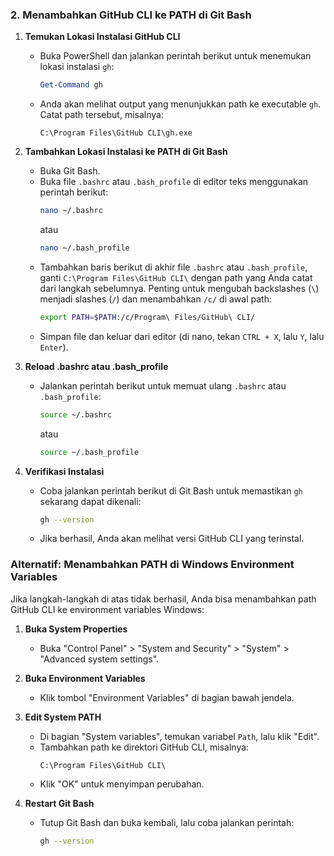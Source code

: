 ### **2. Menambahkan GitHub CLI ke PATH di Git Bash**

1. **Temukan Lokasi Instalasi GitHub CLI**
   - Buka PowerShell dan jalankan perintah berikut untuk menemukan lokasi instalasi `gh`:
     ```powershell
     Get-Command gh
     ```
   - Anda akan melihat output yang menunjukkan path ke executable `gh`. Catat path tersebut, misalnya:
     ```
     C:\Program Files\GitHub CLI\gh.exe
     ```

2. **Tambahkan Lokasi Instalasi ke PATH di Git Bash**
   - Buka Git Bash.
   - Buka file `.bashrc` atau `.bash_profile` di editor teks menggunakan perintah berikut:
     ```bash
     nano ~/.bashrc
     ```
     atau
     ```bash
     nano ~/.bash_profile
     ```
   - Tambahkan baris berikut di akhir file `.bashrc` atau `.bash_profile`, ganti `C:\Program Files\GitHub CLI\` dengan path yang Anda catat dari langkah sebelumnya. Penting untuk mengubah backslashes (`\`) menjadi slashes (`/`) dan menambahkan `/c/` di awal path:
     ```bash
     export PATH=$PATH:/c/Program\ Files/GitHub\ CLI/
     ```
   - Simpan file dan keluar dari editor (di nano, tekan `CTRL + X`, lalu `Y`, lalu `Enter`).

3. **Reload .bashrc atau .bash_profile**
   - Jalankan perintah berikut untuk memuat ulang `.bashrc` atau `.bash_profile`:
     ```bash
     source ~/.bashrc
     ```
     atau
     ```bash
     source ~/.bash_profile
     ```

4. **Verifikasi Instalasi**
   - Coba jalankan perintah berikut di Git Bash untuk memastikan `gh` sekarang dapat dikenali:
     ```bash
     gh --version
     ```
   - Jika berhasil, Anda akan melihat versi GitHub CLI yang terinstal.

### **Alternatif: Menambahkan PATH di Windows Environment Variables**

Jika langkah-langkah di atas tidak berhasil, Anda bisa menambahkan path GitHub CLI ke environment variables Windows:

1. **Buka System Properties**
   - Buka "Control Panel" > "System and Security" > "System" > "Advanced system settings".

2. **Buka Environment Variables**
   - Klik tombol "Environment Variables" di bagian bawah jendela.

3. **Edit System PATH**
   - Di bagian "System variables", temukan variabel `Path`, lalu klik "Edit".
   - Tambahkan path ke direktori GitHub CLI, misalnya:
     ```
     C:\Program Files\GitHub CLI\
     ```
   - Klik "OK" untuk menyimpan perubahan.

4. **Restart Git Bash**
   - Tutup Git Bash dan buka kembali, lalu coba jalankan perintah:
     ```bash
     gh --version
     ```